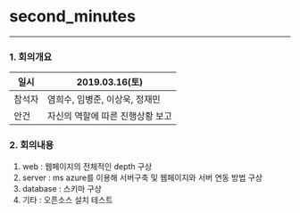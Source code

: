# second_minutes

----------
### 1. 회의개요

| 일시    |2019.03.16(토)                 |
| --------|-------------------------------|
| 참석자  |염희수, 임병준, 이상욱, 정재민    |
| 안건    |자신의 역할에 따른 진행상황 보고   |


### 2. 회의내용

1. web : 웹페이지의 전체적인 depth 구상
2. server : ms azure를 이용해 서버구축 및 웹페이지와 서버 연동 방법 구상
3. database : 스키마 구상
4. 기타 : 오픈소스 설치 테스트
